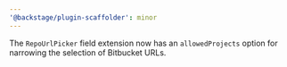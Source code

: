 ```yaml
---
'@backstage/plugin-scaffolder': minor
---
```


The `RepoUrlPicker` field extension now has an `allowedProjects` option for narrowing the selection of Bitbucket URLs.

